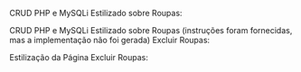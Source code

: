 CRUD PHP e MySQLi Estilizado sobre Roupas:

CRUD PHP e MySQLi Estilizado sobre Roupas (instruções foram fornecidas, mas a implementação não foi gerada)
Excluir Roupas:

Estilização da Página Excluir Roupas:
